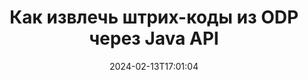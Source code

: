 ---
############################# Static ############################
layout: "auto-gen-parser"
date: 2024-02-13T17:01:04
draft: false
otherformats: ods odt one otp ott pdf pps ppsx ppt pptx rtf tex vdx vsdm vsdx vssm

############################# Head ############################
head_title: "Извлечение штрих-кодов из ODP через Java API"
head_description: "GroupDocs.Parser for Java API позволяет разработчикам программного обеспечения извлекать штрих-коды из ODP и других документов в приложениях Java."

############################# Header ############################
title: "Как извлечь штрих-коды из ODP через Java API"
description: "GroupDocs.Parser for Java API позволяет разработчикам программного обеспечения извлекать штрих-коды из ODP и многих других документов."
bg_image: "https://cms.admin.containerize.com/templates/aspose/App_Themes/V3/images/bg/header1.png"
bg_overlay: false
button:
    enable: true
    icon: "fas fa-arrow-down"
    label: "Скачать бесплатную пробную версию"
    link: "https://downloads.groupdocs.com/parser/java"

############################# SubMenu ############################
submenu:
    enable: true

    left:
        img_alt: "GroupDocs.Parser for Java"
        image: "https://cms.admin.containerize.com/templates/groupdocs/images/product-logos/90x90-noborder/groupdocs-parser-java.png"
        product: "GroupDocs.Parser"
        platform: "Java"

    middle:
        button:

            # button loop
            - link: "https://apireference.groupdocs.com/parser/java"
              text: "Справочник по API"

            # button loop
            - link: "https://github.com/groupdocs-parser"
              text: "Примеры кода"

            # button loop
            - link: "https://products.groupdocs.app/parser/family"
              text: "Живые демонстрации"

            # button loop
            - link: "https://purchase.groupdocs.com/pricing/parser/java"
              text: "Цены"

    right:
        link_download: "https://downloads.groupdocs.com/parser"
        link_learn: "https://docs.groupdocs.com/parser/java"
        link_buy: "https://purchase.groupdocs.com"

############################# About ############################
about:
    enable: true
    title: "Как извлечь штрих-коды из ODP файлов Java API?"
    content: |
        Штрих-коды представляют собой машиночитаемое представление цифр и символов, которые широко используются во всем мире во многих контекстах, таких как извлечение и идентификация продуктов, отслеживание автомобильных запчастей, управление запасами и т. д. GroupDocs.Parser for Java — это мощный API, который помогает разработчикам разрабатывать решения для извлечения текста, изображений и штрих-кодов из различных типов поддерживаемых форматов документов, таких как PDF, электронные письма, электронные книги, форматы Microsoft Office: Word (DOC, DOCX) , PowerPoint (PPT, PPTX), Excel (XLS, XLSX), электронные письма (EML, MSG) и многие другие форматы. API Java включает поддержку нескольких расширенных функций анализа документов, таких как поиск текста по ключевым словам, точное извлечение текста, извлечение текста в формате HTML или Markdown, извлечение текстовых областей с координатами, извлечение метаданных или штрих-кодов и т. д.
        
        

############################# Steps ############################
steps:
    enable: true
    title_left: "Извлечь штрих-коды из ODP в Java"
    content_left: |
        [GroupDocs.Parser for Java](/ru/parser/java/) позволяет разработчикам Java извлечь штрих-коды из файла ODP, выполняя несколько простых шагов. .
        
        * Создать объект [Parser](https://reference.groupdocs.com/net/parser/groupdocs.parser/parser) для исходного документа;
        * Проверьте, поддерживает ли файл извлечение штрих-кода;
        * Вызовите метод [getBarcodes](https://reference.groupdocs.com/parser/java/com.groupdocs.parser/parser/#getBarcodes--) и получите коллекцию [PageBarcodeArea](https://reference.groupdocs.com/parser/java/com.groupdocs.parser.data/pagebarcodearea/) объектов;
        * Переберите коллекцию и получите значение штрих-кода.

    title_right: "Узнать больше про извлечение штрих-кодов"
    content_right: |
        * <a href="https://docs.groupdocs.com/parser/java/extract-barcodes-from-document/">Как извлечь штрих-коды из документа в Java</a>
        * <a href="https://docs.groupdocs.com/parser/java/extract-barcodes-from-document-page/">Как извлечь штрих-коды из страницы документа в Java</a>
        * <a href="https://docs.groupdocs.com/parser/java/extract-barcodes-from-document-page-area/">Как извлечь штрих-коды из области страницы документа в Java</a>
    
    code: |
     {{% parser/additional-styles %}}
     {{< parser/code-parser title="Как извлечь штрих-коды из файла ODP, используя пример кода Java">}}

        ```java    
        // Извлечь штрих-коды из файла ODP с помощью API GroupDocs.Parser
        // Создайте экземпляр класса Parser
        try (Parser parser = new Parser(Constants.SamplePdfWithBarcodes)) {
            // // Проверьте, поддерживает ли файл извлечение штрих-кода.
            if (!parser.getFeatures().isBarcodes()) {
                System.out.println("Файл не поддерживает извлечение штрих-кода.");
                return;
            }

            // Извлекайте штрих-коды из файла.
            Iterable<PageBarcodeArea> barcodes = parser.getBarcodes();

            // Итерация по штрих-кодам
            for (PageBarcodeArea barcode : barcodes) {
                // Распечатать индекс страницы
                System.out.println("Page: " + barcode.getPage().getIndex());
                // Распечатать значение штрих-кода
                System.out.println("Value: " + barcode.getValue());
            }
        }
        ```
     {{< /parser/code-parser >}}

############################# More ############################
more:
    enable: true
    title_left: "Системные Требования"
    content_left: |
        GroupDocs.Parser for Java API поддерживаются на всех основных платформах и операционных системах. Перед выполнением приведенного ниже кода убедитесь, что в вашей системе установлены следующие предварительные компоненты.
        
        * Операционные системы: Microsoft Windows, Linux, MacOS
        * Среды разработки: NetBeans, Intellij IDEA, Eclipse, etc.
        * Фреймворки
        * Загрузите последнюю версию GroupDocs.Parser for Java из [Maven](https://repository.groupdocs.com/webapp/#/artifacts/browse/tree/General/repo/com/groupdocs/groupdocs-parser)

    title_right: "Зачем использовать GroupDocs.Parser for Java"
    content_right: |
        * Поддержка извлечения простого текста из любых поддерживаемых документов    
        * Парсинг документов по пользовательским шаблонам    
        * Полная поддержка извлечения структурированного текста    
        * Текстовый поиск по ключевому слову и регулярному выражению    
        * Извлечение форматированного текста, метаданных, изображений, контейнеров и вложений    
        * Извлечение оглавления для некоторых поддерживаемых форматов документов    
        * Парсинг данных форм из PDF-документов    
        * Извлечение гиперссылок из документа   

############################# Demos ############################
demos:
    enable: true
    title: "Демонстрации в реальном времени — извлечение штрих-кодов из ODP в Интернете"
    content: |
       Извлекайте штрих-коды из файла ODP прямо сейчас, посетив веб-сайт [GroupDocs.Parser Live Demos](https://products.groupdocs.app/parser/barcodes/odp).
       Живая демонстрация имеет следующие преимущества.
        
############################# About Formats ############################
about_formats:
    enable: true

############################# More Formats ############################
more_formats:
    enable: true
    title: "Извлечение штрих-кодов из других форматов документов"
    content: |
        Java API анализа документов и извлечения штрих-кодов для форматов файлов и изображений. Извлеките данные для некоторых популярных форматов файлов, как указано ниже.

############################# Back to top ###############################
back_to_top:
    enable: true
---